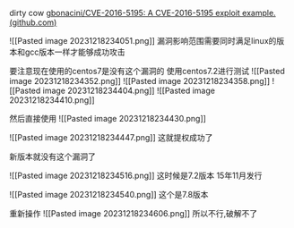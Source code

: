dirty cow
[gbonacini/CVE-2016-5195: A CVE-2016-5195 exploit example. (github.com)](https://github.com/gbonacini/CVE-2016-5195)

![[Pasted image 20231218234051.png]]
漏洞影响范围需要同时满足linux的版本和gcc版本一样才能够成功攻击

要注意现在使用的centos7是没有这个漏洞的
使用centos7.2进行测试
![[Pasted image 20231218234352.png]]
![[Pasted image 20231218234358.png]]
![[Pasted image 20231218234404.png]]
![[Pasted image 20231218234410.png]]

然后直接使用
![[Pasted image 20231218234430.png]]

![[Pasted image 20231218234447.png]]
这就提权成功了

新版本就没有这个漏洞了

![[Pasted image 20231218234516.png]]
这时候是7.2版本 15年11月发行

![[Pasted image 20231218234540.png]]
这个是7.8版本

重新操作
![[Pasted image 20231218234606.png]]
所以不行,破解不了
